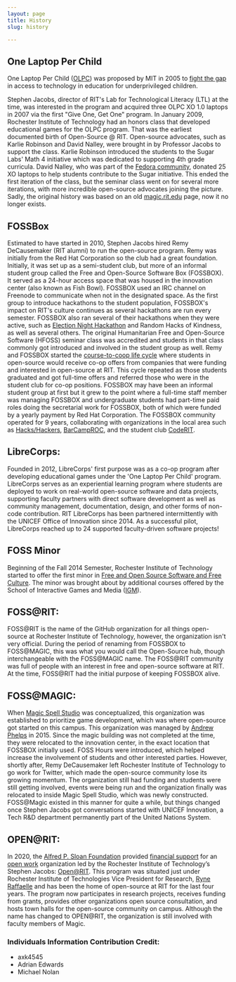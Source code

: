```yaml
---
layout: page
title: History
slug: history

---
```


## One Laptop Per Child

One Laptop Per Child ([OLPC](https://laptop.org/)) was proposed by MIT in 2005 to [fight the gap](https://laptop.org/aboutolpc/) in access to technology in education for underprivileged children.

Stephen Jacobs, director of RIT's Lab for Technological Literacy (LTL) at the time, was interested in the program and acquired three OLPC XO 1.0 laptops in 2007 via the first "Give One, Get One" program. 
In January 2009, Rochester Institute of Technology had an honors class that developed educational games for the OLPC program. That was the earliest documented birth of Open-Source @ RIT. 
Open-source advocates, such as Karlie Robinson and David Nalley, were brought in by Professor Jacobs to support the class. 
Karlie Robinson introduced the students to the Sugar Labs' Math 4 initiative which was dedicated to supporting 4th grade curricula. 
David Nalley, who was part of the [Fedora community](https://fedoraproject.org), donated 25 XO laptops to help students contribute to the Sugar initiative.
This ended the first iteration of the class, but the seminar class went on for several more iterations, with more incredible open-source advocates joining the picture.
Sadly, the original history was based on an old [magic.rit.edu](https://web.archive.org/web/20150427134219/http://magic.rit.edu/foss/history.html) page, now it no longer exists.



## FOSSBox

Estimated to have started in 2010, Stephen Jacobs hired Remy DeCausemaker (RIT alumni) to run the open-source program. Remy was initially from the Red Hat Corporation so the club had a great foundation.
Initially, it was set up as a semi-student club, but more of an informal student group called the Free and Open-Source Software Box (FOSSBOX). It served as a 24-hour access space that was housed in the innovation center (also known as Fish Bowl). FOSSBOX used an IRC channel on Freenode to communicate when not in the designated space.
As the first group to introduce hackathons to the student population, FOSSBOX's impact on RIT's culture continues as several hackathons are run every semester.
FOSSBOX also ran several of their hackathons when they were active, such as [Election Night Hackathon](https://fossrit.github.io/events/2019/11/05/election-night-hackathon/) and Random Hacks of Kindness, as well as several others.
The original Humanitarian Free and Open-Source Software (HFOSS) seminar class was accredited and students in that class commonly got introduced and involved in the student group as well.
Remy and FOSSBOX started the [course-to-coop life cycle](https://opensource.com/education/10/3/course-co-op-lifecycle-openinnovationrit) where students in open-source would receive co-op offers from companies that were funding and interested in open-source at RIT. This cycle repeated as those students graduated and got full-time offers and referred those who were in the student club for co-op positions.
FOSSBOX may have been an informal student group at first but it grew to the point where a full-time staff member was managing FOSSBOX and undergraduate students had part-time paid roles doing the secretarial work for FOSSBOX, both of which were funded by a yearly payment by Red Hat Corporation.
The FOSSBOX community operated for 9 years, collaborating with organizations in the local area such as [Hacks/Hackers](https://www.hackshackers.com/), [BarCampROC](https://rocwiki.org/BarCamp_Rochester), and the student club [CodeRIT](https://github.com/codeRIT).



## LibreCorps:

Founded in 2012, LibreCorps' first purpose was as a co-op program after developing educational games under the 'One Laptop Per Child' program.
LibreCorps serves as an experiential learning program where students are deployed to work on real-world open-source software and data projects, supporting faculty partners with direct software development as well as community management, documentation, design, and other forms of non-code contribution.
RIT LibreCorps has been partnered intermittently with the UNICEF Office of Innovation since 2014.
As a successful pilot, LibreCorps reached up to 24 supported faculty-driven software projects!



## FOSS Minor

Beginning of the Fall 2014 Semester, Rochester Institute of Technology started to offer the first minor in [Free and Open Source Software and Free Culture](https://www.rit.edu/study/free-and-open-source-software-and-free-culture-minor).
The minor was brought about by additional courses offered by the School of Interactive Games and Media ([IGM](https://www.rit.edu/computing/school-interactive-games-and-media)).



## FOSS@RIT:

FOSS@RIT is the name of the GitHub organization for all things open-source at Rochester Institute of Technology, however, the organization isn't very official. 
During the period of renaming from FOSSBOX to FOSS@MAGIC, this was what you would call the Open-Source hub, though interchangeable with the FOSS@MAGIC name.
The FOSS@RIT community was full of people with an interest in free and open-source software at RIT. At the time, FOSS@RIT had the initial purpose of keeping FOSSBOX alive.



## FOSS@MAGIC:

When [Magic Spell Studio](https://www.rit.edu/magic/magic-spell-studios) was conceptualized, this organization was established to prioritize game development, which was where open-source got started on this campus.
This organization was managed by [Andrew Phelps](https://professorandrewphelps.net/) in 2015. Since the magic building was not completed at the time, they were relocated to the innovation center, in the exact location that FOSSBOX initially used. 
FOSS Hours were introduced, which helped increase the involvement of students and other interested parties. However, shortly after, Remy DeCausemaker left Rochester Institute of Technology to go work for Twitter, which made the open-source community lose its growing momentum.
The organization still had funding and students were still getting involved, events were being run and the organization finally was relocated to inside Magic Spell Studio, which was newly constructed. FOSS@Magic existed in this manner for quite a while, but things changed once Stephen Jacobs got conversations started with UNICEF Innovation, a Tech R&D department permanently part of the United Nations System.



## OPEN@RIT:

In 2020, the [Alfred P. Sloan Foundation](https://sloan.org/) provided [financial support](https://sloan.org/grant-detail/10076) for an [open work](https://openworkdefinition.com/) organization led by the Rochester Institute of Technology’s Stephen Jacobs: [Open@RIT](https://openr.it/about/). 
This program was situated just under Rochester Institute of Technologies Vice President for Research, [Ryne Raffaelle](https://www.rit.edu/directory/rprsps-ryne-raffaelle) and has been the home of open-source at RIT for the last four years. 
The program now participates in research projects, receives funding from grants, provides other organizations open source consultation, and hosts town halls for the open-source community on campus. 
Although the name has changed to OPEN@RIT, the organization is still involved with faculty members of Magic.



### Individuals Information Contribution Credit:

* axk4545
* Adrian Edwards
* Michael Nolan
